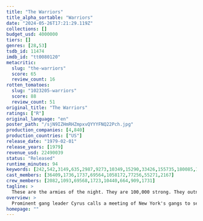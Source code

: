 ```yaml
---
title: "The Warriors"
title_alpha_sortable: "Warriors"
date: "2024-05-26T17:21:29.119Z"
collections: []
budget_usd: 4000000
tiers: []
genres: [28,53]
tsdb_id: 11474
imdb_id: "tt0080120"
metacritic:
  slug: "the-warriors"
  score: 65
  review_count: 16
rotten_tomatoes:
  slug: "1023205-warriors"
  score: 88
  review_count: 51
original_title: "The Warriors"
ratings: ["R"]
original_language: "en"
poster_path: "/sjN9IZHmRHZmpxvQYYYFNQ22Pch.jpg"
production_companies: [4,840]
production_countries: ["US"]
release_date: "1979-02-01"
release_years: [1979]
revenue_usd: 22490039
status: "Released"
runtime_minutes: 94
keywords: [242,542,3149,635,2987,9273,10349,15290,33426,155735,180085,192913,250391,312898]
cast_members: [36409,1736,1737,69564,1058172,77256,55271,2167]
crew_members: [2082,1093,69568,1723,10440,664,909,1731]
tagline: >
  These are the armies of the night. They are 100,000 strong. They outnumber the cops five to one. They could run New York City. Tonight they're all out to get the Warriors.
overview: >
  Prominent gang leader Cyrus calls a meeting of New York's gangs to set aside their turf wars and take over the city. At the meeting, a rival leader kills Cyrus, but a Coney Island gang called the Warriors is wrongly blamed for Cyrus' death. Before you know it, the cops and every gangbanger in town is hot on the Warriors' trail.
homepage: ""
---
```


